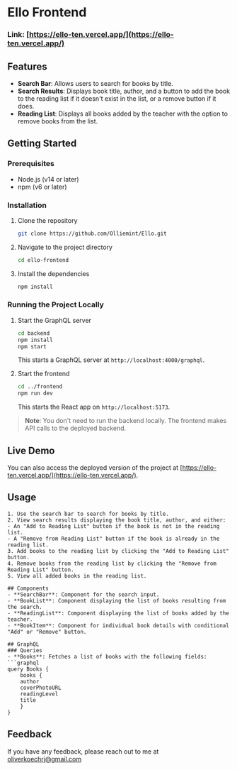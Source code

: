 
# Ello Frontend

### Link: [https://ello-ten.vercel.app/](https://ello-ten.vercel.app/)


## Features
- **Search Bar**: Allows users to search for books by title.
- **Search Results**: Displays book title, author, and a button to add the book to the reading list if it doesn't exist in the list, or a remove button if it does.
- **Reading List**: Displays all books added by the teacher with the option to remove books from the list.


## Getting Started


### Prerequisites
- Node.js (v14 or later)
- npm (v6 or later)

### Installation
1. Clone the repository
    ```sh
    git clone https://github.com/Olliemint/Ello.git
    ```
2. Navigate to the project directory
    ```sh
    cd ello-frontend
    ```
3. Install the dependencies
    ```sh
    npm install
    ```

### Running the Project Locally
1. Start the GraphQL server
    ```sh
    cd backend
    npm install
    npm start
    ```
   This starts a GraphQL server at `http://localhost:4000/graphql`.

2. Start the frontend
    ```sh
    cd ../frontend
    npm run dev
    ```
   This starts the React app on `http://localhost:5173`.

> **Note**: You don't need to run the backend locally. The frontend makes API calls to the deployed backend.
## Live Demo

You can also access the deployed version of the project at [https://ello-ten.vercel.app/](https://ello-ten.vercel.app/).
## Usage

    1. Use the search bar to search for books by title.
    2. View search results displaying the book title, author, and either:
    - An "Add to Reading List" button if the book is not in the reading list.
    - A "Remove from Reading List" button if the book is already in the reading list.
    3. Add books to the reading list by clicking the "Add to Reading List" button.
    4. Remove books from the reading list by clicking the "Remove from Reading List" button.
    5. View all added books in the reading list.

    ## Components
    - **SearchBar**: Component for the search input.
    - **BookList**: Component displaying the list of books resulting from the search.
    - **ReadingList**: Component displaying the list of books added by the teacher.
    - **BookItem**: Component for individual book details with conditional "Add" or "Remove" button.

    ## GraphQL
    ### Queries
    - **Books**: Fetches a list of books with the following fields:
    ```graphql
    query Books {
        books {
        author
        coverPhotoURL
        readingLevel
        title
        }
    }
## Feedback

If you have any feedback, please reach out to me at oliverkoechrj@gmail.com

